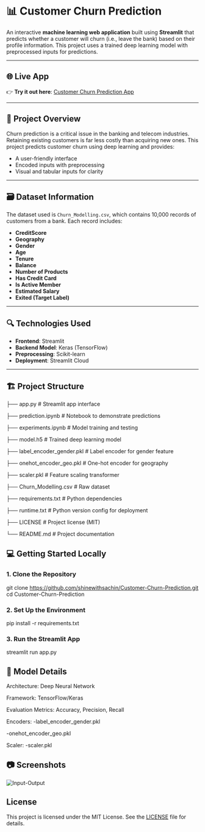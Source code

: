 # 📊 Customer Churn Prediction

An interactive **machine learning web application** built using **Streamlit** that predicts whether a customer will churn (i.e., leave the bank) based on their profile information. This project uses a trained deep learning model with preprocessed inputs for predictions.

---

## 🌐 Live App

👉 **Try it out here**: [Customer Churn Prediction App](https://customer-churn-prediction-l3wrh79uua4aswjraestse.streamlit.app/)

---

## 🧠 Project Overview

Churn prediction is a critical issue in the banking and telecom industries. Retaining existing customers is far less costly than acquiring new ones. This project predicts customer churn using deep learning and provides:

- A user-friendly interface
- Encoded inputs with preprocessing
- Visual and tabular inputs for clarity

---

## 🗃 Dataset Information

The dataset used is `Churn_Modelling.csv`, which contains 10,000 records of customers from a bank. Each record includes:

- **CreditScore**
- **Geography**
- **Gender**
- **Age**
- **Tenure**
- **Balance**
- **Number of Products**
- **Has Credit Card**
- **Is Active Member**
- **Estimated Salary**
- **Exited (Target Label)**

---

## 🔍 Technologies Used

- **Frontend**: Streamlit
- **Backend Model**: Keras (TensorFlow)
- **Preprocessing**: Scikit-learn
- **Deployment**: Streamlit Cloud

---

## 🏗 Project Structure

├── app.py # Streamlit app interface

├── prediction.ipynb # Notebook to demonstrate predictions

├── experiments.ipynb # Model training and testing

├── model.h5 # Trained deep learning model

├── label_encoder_gender.pkl # Label encoder for gender feature

├── onehot_encoder_geo.pkl # One-hot encoder for geography

├── scaler.pkl # Feature scaling transformer

├── Churn_Modelling.csv # Raw dataset

├── requirements.txt # Python dependencies

├── runtime.txt # Python version config for deployment

├── LICENSE # Project license (MIT)

└── README.md # Project documentation

## 💻 Getting Started Locally

### 1. Clone the Repository


git clone https://github.com/shinewithsachin/Customer-Churn-Prediction.git
cd Customer-Churn-Prediction

### 2. Set Up the Environment
pip install -r requirements.txt

### 3. Run the Streamlit App
streamlit run app.py

## 🧪 Model Details

Architecture: Deep Neural Network

Framework: TensorFlow/Keras

Evaluation Metrics: Accuracy, Precision, Recall

Encoders:
-label_encoder_gender.pkl

-onehot_encoder_geo.pkl

Scaler:
-scaler.pkl

## 📷 Screenshots
![Input-Output](assets/screenshot.png)


## License
This project is licensed under the MIT License. See the [LICENSE](LICENSE) file for details.


